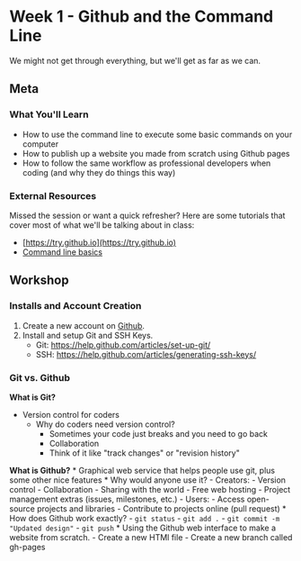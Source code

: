 # Week 1 - Github and the Command Line
We might not get through everything, but we'll get as far as we can.

## Meta

### What You'll Learn
* How to use the command line to execute some basic commands on your computer
* How to publish up a website you made from scratch using Github pages
* How to follow the same workflow as professional developers when coding (and why they do things this way)

### External Resources
Missed the session or want a quick refresher? Here are some tutorials that cover most of what we'll be talking about in class:

* [https://try.github.io](https://try.github.io)
* [Command line basics](tutorials/command-line-basics.md)

## Workshop

### Installs and Account Creation

1. Create a new account on [Github](https://github.com).
2. Install and setup Git and SSH Keys.
    * Git: https://help.github.com/articles/set-up-git/
    * SSH: https://help.github.com/articles/generating-ssh-keys/

### Git vs. Github

__What is Git?__
   * Version control for coders
      * Why do coders need version control?
         * Sometimes your code just breaks and you need to go back
         * Collaboration
         * Think of it like "track changes" or "revision history"

__What is Github?__
    * Graphical web service that helps people use git, plus some other nice features
    * Why would anyone use it?
        - Creators:
            - Version control
            - Collaboration
            - Sharing with the world
            - Free web hosting
            - Project management extras (issues, milestones, etc.)
        - Users:
            - Access open-source projects and libraries
            - Contribute to projects online (pull request)
    * How does Github work exactly?
        - `git status`
        - `git add .`
        - `git commit -m "Updated design"`
        - `git push`
    * Using the Github web interface to make a website from scratch.
        - Create a new HTMl file
        - Create a new branch called gh-pages
